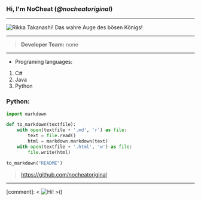 ### Hi, I'm __NoCheat__ (_@nocheatoriginal_)

---
![](https://abload.de/img/rikka_pfp7ujv3.png "Rikka Takanashi! Das wahre Auge des bösen Königs!")

---

> __Developer Team:__  none

---
- Programing languages: 
1. C#
2. Java 
3. Python

### Python:

```python
import markdown

def to_markdown(textfile):
    with open(textfile + '.md', 'r') as file:
        text = file.read()
        html = markdown.markdown(text)
    with open(textfile + '.html', 'w') as file:
        file.write(html)

to_markdown("README")
```
> https://github.com/nocheatoriginal
---

[comment]: < ![](https://abload.de/img/__profilbild__s2j47.jpeg "Hi!") >()
